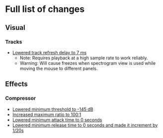# Full list of changes

## Visual

### Tracks

- [Lowered track refresh delay to 7 ms](https://github.com/ScratcherAwesomeMinecraft2005/audacity/blob/master/src/TrackPanel.h#L57)
  - Note: Requires playback at a high sample rate to work reliably.
  - Warning: Will cause freezes when spectrogram view is used while moving the mouse to different panels.

## Effects

### Compressor

- [Lowered minimum threshold to -145 dB](https://github.com/ScratcherAwesomeMinecraft2005/audacity/blob/master/src/effects/Compressor.h#L136)
- [Increased maximum ratio to 100:1](https://github.com/ScratcherAwesomeMinecraft2005/audacity/blob/master/src/effects/Compressor.h#L140)
- [Lowered minimum attack time to 0 seconds](https://github.com/ScratcherAwesomeMinecraft2005/audacity/blob/master/src/effects/Compressor.h#L142)
- [Lowered minimum release time to 0 seconds and made it increment by 1/20s](https://github.com/ScratcherAwesomeMinecraft2005/audacity/blob/master/src/effects/Compressor.h#L144)
